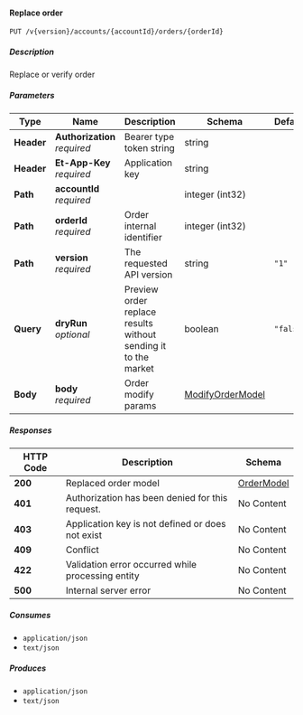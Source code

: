 
<a name="orders_replaceorder"></a>
#### Replace order
```
PUT /v{version}/accounts/{accountId}/orders/{orderId}
```


##### Description
Replace or verify order


##### Parameters

|Type|Name|Description|Schema|Default|
|---|---|---|---|---|
|**Header**|**Authorization**  <br>*required*|Bearer type token string|string||
|**Header**|**Et-App-Key**  <br>*required*|Application key|string||
|**Path**|**accountId**  <br>*required*||integer (int32)||
|**Path**|**orderId**  <br>*required*|Order internal identifier|integer (int32)||
|**Path**|**version**  <br>*required*|The requested API version|string|`"1"`|
|**Query**|**dryRun**  <br>*optional*|Preview order replace results without sending it to the market|boolean|`"false"`|
|**Body**|**body**  <br>*required*|Order modify params|[ModifyOrderModel](#modifyordermodel)||


##### Responses

|HTTP Code|Description|Schema|
|---|---|---|
|**200**|Replaced order model|[OrderModel](#ordermodel)|
|**401**|Authorization has been denied for this request.|No Content|
|**403**|Application key is not defined or does not exist|No Content|
|**409**|Conflict|No Content|
|**422**|Validation error occurred while processing entity|No Content|
|**500**|Internal server error|No Content|


##### Consumes

* `application/json`
* `text/json`


##### Produces

* `application/json`
* `text/json`



